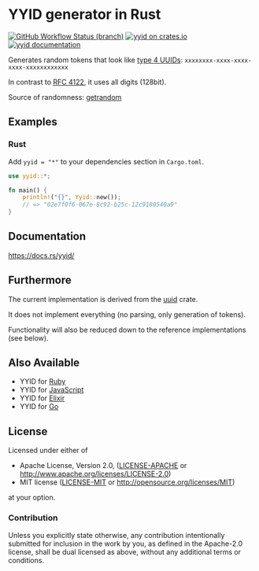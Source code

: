 # YYID generator in Rust 

[![GitHub Workflow Status (branch)](https://img.shields.io/github/workflow/status/asaaki/yyid.rs/Rust/master)](https://github.com/asaaki/yyid.rs/actions?query=workflow%3ARust)  [![yyid on crates.io](https://img.shields.io/crates/v/yyid.svg)](https://crates.io/crates/yyid) [![yyid documentation](https://docs.rs/yyid/badge.svg)](https://docs.rs/yyid/)

Generates random tokens that look like [type 4 UUIDs](https://en.wikipedia.org/wiki/Universally_unique_identifier#Version_4_.28random.29): `xxxxxxxx-xxxx-xxxx-xxxx-xxxxxxxxxxxx`

In contrast to [RFC 4122](https://tools.ietf.org/rfc/rfc4122.txt), it uses all digits (128bit).

Source of randomness: [getrandom](https://crates.io/crates/getrandom)

## Examples

### Rust

Add `yyid = "*"` to your dependencies section in `Cargo.toml`.

```rust
use yyid::*;

fn main() {
    println!("{}", Yyid::new());
    // => "02e7f0f6-067e-8c92-b25c-12c9180540a9"
}
```

## Documentation

<https://docs.rs/yyid/>

## Furthermore

The current implementation is derived from the [uuid](http://doc.rust-lang.org/uuid/uuid/index.html) crate.

It does not implement everything (no parsing, only generation of tokens).

Functionality will also be reduced down to the reference implementations (see below).

## Also Available

- YYID for [Ruby](https://github.com/janlelis/yyid.rb)
- YYID for [JavaScript](https://github.com/janlelis/yyid.js)
- YYID for [Elixir](https://github.com/janlelis/yyid.ex)
- YYID for [Go](https://github.com/janlelis/yyid.go)

## License

Licensed under either of

 * Apache License, Version 2.0, ([LICENSE-APACHE](LICENSE-APACHE) or http://www.apache.org/licenses/LICENSE-2.0)
 * MIT license ([LICENSE-MIT](LICENSE-MIT) or http://opensource.org/licenses/MIT)

at your option.

### Contribution

Unless you explicitly state otherwise, any contribution intentionally
submitted for inclusion in the work by you, as defined in the Apache-2.0
license, shall be dual licensed as above, without any additional terms or
conditions.
